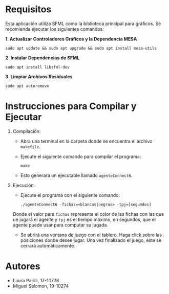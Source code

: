 # Requisitos

Esta aplicación utiliza SFML como la biblioteca principal para gráficos.
Se recomienda ejecutar los siguientes comandos:

**1. Actualizar Controladores Gráficos y la Dependencia MESA** 

    
    sudo apt update && sudo apt upgrade && sudo apt install mesa-utils
    

**2. Instalar Dependencias de SFML**

    sudo apt install libsfml-dev


**3. Limpiar Archivos Residuales**

    sudo apt autoremove
    

# Instrucciones para Compilar y Ejecutar

1. Compilación:
   - Abra una terminal en la carpeta donde se encuentra el archivo `makefile`.
   - Ejecute el siguiente comando para compilar el programa:
     
     ```
     make
     ```
   - Esto generará un ejecutable llamado `agenteConnect6`.

2. Ejecución:
   - Ejecute el programa con el siguiente comando:
     
     ```
     ./agenteConnect6 -fichas=<blancas|negras> -tpj=[segundos]
     ```
    
    Donde el valor para `fichas` representa el color de las fichas con las que
    ue jugará el agente y `tpj` es el tiempo máximo, en segundos, que el agente 
    puede usar para computar su jugada.
    - Se abrirá una ventana de juego con el tablero. Haga click sobre las 
    posiciones donde desee jugar. Una vez finalizado el juego, éste se cerrará 
    automáticamente. 


# Autores

- Laura Parilli, 17-10778
- Miguel Salomon, 19-10274
    
